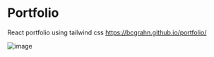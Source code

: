 # Portfolio
React portfolio using tailwind css
https://bcgrahn.github.io/portfolio/

![image](https://github.com/bcgrahn/portfolio/assets/99645139/c7acbad1-f2ab-461f-a70b-b8acc5f69b9a)

